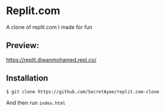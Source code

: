 # Replit.com
A clone of replit.com I made for fun
## Preview: 
https://replit.diwanmohamed.repl.co/


## Installation
```bash
$ git clone https://github.com/SecretAyee/replit.com-clone
```

And then run `index.html`


